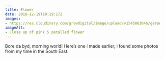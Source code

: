 ```yaml
---
title: Flower
date: 2018-12-19T10:29:17Z
images: 
- https://res.cloudinary.com/growdigital/image/upload/v1545063046/geranium-IMG5245.jpg
imageAlt: 
- Close up of pink 5 petalled flower
---
```


Bore da byd, morning world! Here’s one I made earlier, I found some photos from my time in the South East.
